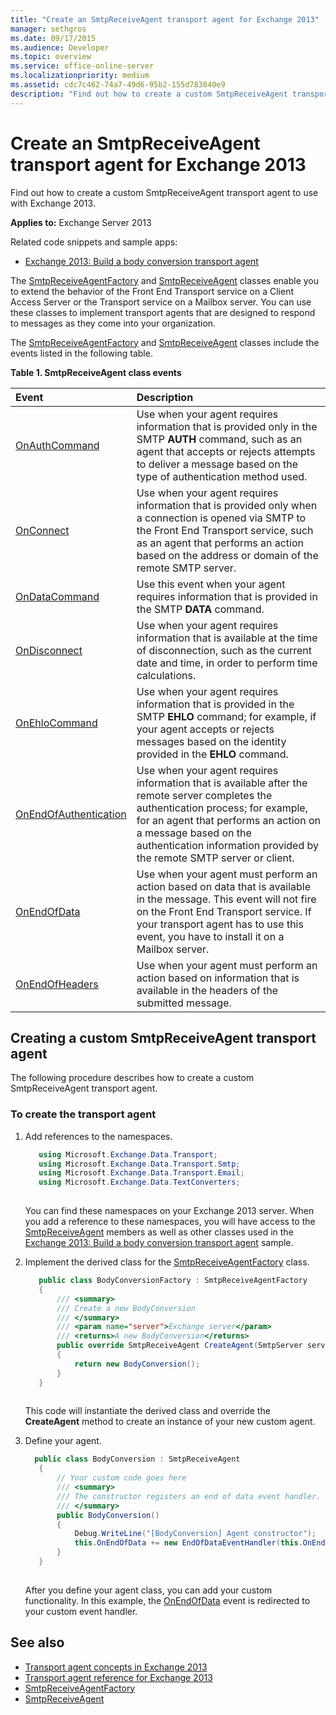 ```yaml
---
title: "Create an SmtpReceiveAgent transport agent for Exchange 2013"
manager: sethgros
ms.date: 09/17/2015
ms.audience: Developer
ms.topic: overview
ms.service: office-online-server
ms.localizationpriority: medium
ms.assetid: cdc7c462-74a7-49d6-95b2-155d783840e9
description: "Find out how to create a custom SmtpReceiveAgent transport agent to use with Exchange 2013."
---
```


# Create an SmtpReceiveAgent transport agent for Exchange 2013

Find out how to create a custom SmtpReceiveAgent transport agent to use with Exchange 2013.
  
**Applies to:** Exchange Server 2013
  
Related code snippets and sample apps:

- [Exchange 2013: Build a body conversion transport agent](https://code.msdn.microsoft.com/Exchange/Exchange-2013-Build-a-body-ed36ecb0)
  
The [SmtpReceiveAgentFactory](https://msdn.microsoft.com/library/Microsoft.Exchange.Data.Transport.Smtp.SmtpReceiveAgentFactory.aspx) and [SmtpReceiveAgent](https://msdn.microsoft.com/library/Microsoft.Exchange.Data.Transport.Smtp.SmtpReceiveAgent.aspx) classes enable you to extend the behavior of the Front End Transport service on a Client Access Server or the Transport service on a Mailbox server. You can use these classes to implement transport agents that are designed to respond to messages as they come into your organization. 
  
The [SmtpReceiveAgentFactory](https://msdn.microsoft.com/library/Microsoft.Exchange.Data.Transport.Smtp.SmtpReceiveAgentFactory.aspx) and [SmtpReceiveAgent](https://msdn.microsoft.com/library/Microsoft.Exchange.Data.Transport.Smtp.SmtpReceiveAgent.aspx) classes include the events listed in the following table. 
  
**Table 1. SmtpReceiveAgent class events**

|**Event**|**Description**|
|:-----|:-----|
|[OnAuthCommand](https://msdn.microsoft.com/library/Microsoft.Exchange.Data.Transport.Smtp.SmtpReceiveAgent.OnAuthCommand.aspx) <br/> |Use when your agent requires information that is provided only in the SMTP **AUTH** command, such as an agent that accepts or rejects attempts to deliver a message based on the type of authentication method used.  <br/> |
|[OnConnect](https://msdn.microsoft.com/library/Microsoft.Exchange.Data.Transport.Smtp.SmtpReceiveAgent.OnConnect.aspx) <br/> |Use when your agent requires information that is provided only when a connection is opened via SMTP to the Front End Transport service, such as an agent that performs an action based on the address or domain of the remote SMTP server.  <br/> |
|[OnDataCommand](https://msdn.microsoft.com/library/Microsoft.Exchange.Data.Transport.Smtp.SmtpReceiveAgent.OnDataCommand.aspx) <br/> |Use this event when your agent requires information that is provided in the SMTP **DATA** command.  <br/> |
|[OnDisconnect](https://msdn.microsoft.com/library/Microsoft.Exchange.Data.Transport.Smtp.SmtpReceiveAgent.OnDisconnect.aspx) <br/> |Use when your agent requires information that is available at the time of disconnection, such as the current date and time, in order to perform time calculations.  <br/> |
|[OnEhloCommand](https://msdn.microsoft.com/library/Microsoft.Exchange.Data.Transport.Smtp.SmtpReceiveAgent.OnEhloCommand.aspx) <br/> |Use when your agent requires information that is provided in the SMTP **EHLO** command; for example, if your agent accepts or rejects messages based on the identity provided in the **EHLO** command.  <br/> |
|[OnEndOfAuthentication](https://msdn.microsoft.com/library/Microsoft.Exchange.Data.Transport.Smtp.SmtpReceiveAgent.OnEndOfAuthentication.aspx) <br/> |Use when your agent requires information that is available after the remote server completes the authentication process; for example, for an agent that performs an action on a message based on the authentication information provided by the remote SMTP server or client.  <br/> |
|[OnEndOfData](https://msdn.microsoft.com/library/Microsoft.Exchange.Data.Transport.Smtp.SmtpReceiveAgent.OnEndOfData.aspx) <br/> |Use when your agent must perform an action based on data that is available in the message. This event will not fire on the Front End Transport service. If your transport agent has to use this event, you have to install it on a Mailbox server.  <br/> |
|[OnEndOfHeaders](https://msdn.microsoft.com/library/Microsoft.Exchange.Data.Transport.Smtp.SmtpReceiveAgent.OnEndOfHeaders.aspx) <br/> |Use when your agent must perform an action based on information that is available in the headers of the submitted message.  <br/> |
   
## Creating a custom SmtpReceiveAgent transport agent

The following procedure describes how to create a custom SmtpReceiveAgent transport agent. 
  
### To create the transport agent

1. Add references to the namespaces.
    
   ```cs
      using Microsoft.Exchange.Data.Transport;
      using Microsoft.Exchange.Data.Transport.Smtp;
      using Microsoft.Exchange.Data.Transport.Email;
      using Microsoft.Exchange.Data.TextConverters;
  
   ```

   You can find these namespaces on your Exchange 2013 server. When you add a reference to these namespaces, you will have access to the [SmtpReceiveAgent](https://msdn.microsoft.com/library/Microsoft.Exchange.Data.Transport.Smtp.SmtpReceiveAgent.aspx) members as well as other classes used in the [Exchange 2013: Build a body conversion transport agent](https://code.msdn.microsoft.com/Exchange/Exchange-2013-Build-a-body-ed36ecb0) sample. 
    
2. Implement the derived class for the [SmtpReceiveAgentFactory](https://msdn.microsoft.com/library/Microsoft.Exchange.Data.Transport.Smtp.SmtpReceiveAgentFactory.aspx) class. 
    
   ```cs
      public class BodyConversionFactory : SmtpReceiveAgentFactory
      {
          /// <summary>
          /// Create a new BodyConversion
          /// </summary>
          /// <param name="server">Exchange server</param>
          /// <returns>A new BodyConversion</returns>
          public override SmtpReceiveAgent CreateAgent(SmtpServer server)
          {
              return new BodyConversion();
          }
      }
  
   ```

   This code will instantiate the derived class and override the **CreateAgent** method to create an instance of your new custom agent. 
    
3. Define your agent.
    
   ```cs
     public class BodyConversion : SmtpReceiveAgent
      {
          // Your custom code goes here
          /// <summary>
          /// The constructor registers an end of data event handler.
          /// </summary>
          public BodyConversion()
          {
              Debug.WriteLine("[BodyConversion] Agent constructor");
              this.OnEndOfData += new EndOfDataEventHandler(this.OnEndOfDataHandler);
          }
      }
  
   ```

   After you define your agent class, you can add your custom functionality. In this example, the [OnEndOfData](https://msdn.microsoft.com/library/Microsoft.Exchange.Data.Transport.Smtp.SmtpReceiveAgent.OnEndOfData.aspx) event is redirected to your custom event handler. 
    
## See also

- [Transport agent concepts in Exchange 2013](transport-agent-concepts-in-exchange-2013.md)    
- [Transport agent reference for Exchange 2013](transport-agent-reference-for-exchange-2013.md)    
- [SmtpReceiveAgentFactory](https://msdn.microsoft.com/library/Microsoft.Exchange.Data.Transport.Smtp.SmtpReceiveAgentFactory.aspx)    
- [SmtpReceiveAgent](https://msdn.microsoft.com/library/Microsoft.Exchange.Data.Transport.Smtp.SmtpReceiveAgent.aspx)
    

